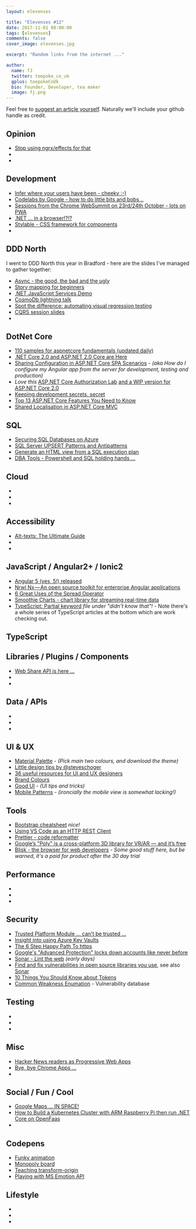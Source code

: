 ```yaml
---
layout: elevenses

title: "Elevenses #12"
date: 2017-11-01 08:00:00
tags: [elevenses]
comments: false
cover_image: elevenses.jpg

excerpt: "Random links from the internet ..."

author:
  name: fJ
  twitter: toepoke_co_uk
  gplus: toepokeCoUk
  bio: Founder, Developer, tea maker
  image: fj.png
---
```


Feel free to [suggest an article yourself](https://github.com/toepoke/toepoke.github.io/issues).  Naturally we'll include your github handle as credit.

## Opinion
* [Stop using ngrx/effects for that](https://medium.com/@m3po22/stop-using-ngrx-effects-for-that-a6ccfe186399)
* []()
* []()

## Development
* [Infer where your users have been - cheeky :-)](https://github.com/KrauseFx/detect.location/blob/master/README.md)
* [Codelabs by Google - how to do little bits and bobs ..](https://codelabs.developers.google.com/)
* [Sessions from the Chrome WebSummit on 23rd/24th October - lots on PWA](https://www.youtube.com/playlist?list=PLNYkxOF6rcICUD5nBfRdAR6Fveosnqa5m&app=desktop)
* [.NET ... in a browser!?!?](https://github.com/SteveSanderson/Blazor)
* [Stylable - CSS framework for components](https://stylable.io/)
* []()

## DDD North
I went to DDD North this year in Bradford - here are the slides I've managed to gather together:
* [Async - the good, the bad and the ugly](https://speakerdeck.com/slang25/async-in-c-number-the-good-the-bad-and-the-ugly)
* [Story mapping for beginners](https://colinmackay.scot/2017/10/15/ddd-north-2017-storymapping-slide-deck)
* [.NET JavaScript Services Demo](https://github.com/initialspark/prog-net-javascriptservices)
* [CosmoDb lightning talk](https://www.youtube.com/watch?v=IQ1yKZ6Kmb0)
* [Spot the difference: automating visual regression testing](https://www.slideshare.net/vivrichards/spot-the-difference-automating-visual-regression-testing/1)
* [CQRS session slides](https://onedrive.live.com/?authkey=%21AOXJKDFJedE0HyY&cid=76F6435FF82E813B&id=76F6435FF82E813B%21378678&parId=76F6435FF82E813B%21378665&o=OneUp )
* []()

## DotNet Core
* [110 samples for aspnetcore fundamentals (updated daily)](https://github.com/dodyg/practical-aspnetcore/blob/master/README.md)
* [.NET Core 2.0 and ASP.NET 2.0 Core are Here](https://weblog.west-wind.com/posts/2017/Oct/22/NET-Core-20-and-ASPNET-20-Core-are-finally-here)
* [Sharing Configuration in ASP.NET Core SPA Scenarios](https://blogs.msdn.microsoft.com/webdev/2017/10/27/sharing-configuration-in-asp-net-core-spa-scenarios/) - *(aka How do I configure my Angular app from the server for development, testing and production)*
* *Love this* [ASP.NET Core Authorization Lab](https://github.com/blowdart/AspNetAuthorizationWorkshop/tree/master) [and a WIP version for ASP.NET Core 2.0](https://github.com/blowdart/AspNetAuthorizationWorkshop/tree/core2)
* [Keeping development secrets, secret](https://www.red-gate.com/simple-talk/dotnet/asp-net/secrets-asp-net-core-user-secrets/)
* [Top 13 ASP.NET Core Features You Need to Know](https://stackify.com/asp-net-core-features/)
* [Shared Localisation in ASP.NET Core MVC](https://damienbod.com/2017/11/01/shared-localization-in-asp-net-core-mvc/)

## SQL
* [Securing SQL Databases on Azure](https://docs.microsoft.com/en-us/azure/sql-database/sql-database-security-tutorial)
* [SQL Server UPSERT Patterns and Antipatterns](http://michaeljswart.com/2017/07/sql-server-upsert-patterns-and-antipatterns/)
* [Generate an HTML view from a SQL execution plan](https://github.com/JustinPealing/html-query-plan/blob/master/README.md)
* [DBA Tools - Powershell and SQL holding hands ...](https://dbatools.io/)

## Cloud
* []()
* []()
* []()

## Accessibility
* [Alt-texts: The Ultimate Guide](https://axesslab.com/alt-texts)
* []()
* []()

## JavaScript / Angular2+ / Ionic2
* [Angular 5 (yes, 5!) released](https://blog.angular.io/version-5-0-0-of-angular-now-available-37e414935ced)
* [Nrwl Nx — An open source toolkit for enterprise Angular applications](https://blog.nrwl.io/nrwl-nx-an-open-source-toolkit-for-enterprise-angular-applications-38698e94d65)
* [6 Great Uses of the Spread Operator](https://davidwalsh.name/spread-operator)
* [Smoothie Charts - chart library for streaming real-time data](http://smoothiecharts.org/)
* [TypeScript: Partial keyword](https://netbasal.com/getting-to-know-the-partial-type-in-typescript-ecfcfbc87cb6) *file under "didn't know that"!* - Note there's a whole series of TypeScript articles at the bottom which are work checking out.

## TypeScript


## Libraries / Plugins / Components
* [Web Share API is here ...](https://codeburst.io/the-web-share-api-is-here-cb651d84eccd)
* []()
* []()

## Data / APIs
* []()
* []()
* []()

## UI & UX
* [Material Palette](https://www.materialpalette.com/) - *(Pick main two colours, and download the theme)*
* [Little design tips by @steveschoger](https://twitter.com/i/moments/880688233641848832)
* [36 useful resources for UI and UX designers](https://dev.to/iriskatastic/36-useful-resources-for-ui-and-ux-designers-61h)
* [Brand Colours](https://brandcolors.net/)
* [Good UI](http://www.goodui.org/) - *(UI tips and tricks)*
* [Mobile Patterns](https://pttrns.com/) - *(ironcially the mobile view is somewhat lacking!)*

## Tools
* [Bootstrap cheatsheet](https://hackerthemes.com/bootstrap-cheatsheet/#alert-success) *nice!*
* [Using VS Code as an HTTP REST Client](http://josephwoodward.co.uk/2017/10/rest-%20client-for-vs-Code-an-elegant-alternative-postman)
* [Prettier - code reformatter](https://github.com/prettier/prettier)
* [Google’s "Poly" is a cross-platform 3D library for VR/AR — and it’s free](https://thenextweb.com/google/2017/11/01/googles-poly-is-a-cross-platform-3d-library-for-vrar-and-its-free/)
* [Blisk - the browser for web developers](https://blisk.io) - *Some good stuff here, but be warned, it's a paid for product after the 30 day trial*

## Performance
* []()
* []()
* []()

## Security
* [Trusted Platform Module ... can't be trusted ...](https://nakedsecurity.sophos.com/2017/10/18/encryption-chip-flaw-afflicts-huge-number-of-computers/)
* [Insight into using Azure Key Vaults](https://aspnetmonsters.com/2017/10/monsters-weekly/ep107/)
* [The 6 Step Happy Path To https](https://www.troyhunt.com/the-6-step-happy-path-to-https/)
* [Google's "Advanced Protection" locks down accounts like never before](https://www.wired.com/story/google-advanced-protection-locks-down-accounts/)
* [Sonar - Lint the web](https://blogs.windows.com/msedgedev/2017/10/25/introducing-sonar-site-scanner/#cZuVCb6sYhwEEt9p.97/) *(early days)*
* [Find and fix vulnerabilities in open source libraries you use](https://snyk.io/), see also [Sonar](https://sonarwhal.com/)
* [10 Things You Should Know about Tokens](https://auth0.com/blog/ten-things-you-should-know-about-tokens-and-cookies/)
* [Common Weakness Enumation](https://cwe.mitre.org) - Vulnerability database

## Testing
* []()
* []()
* []()

## Misc
* [Hacker News readers as Progressive Web Apps](https://hnpwa.com/)
* [Bye, bye Chrome Apps ...](https://blog.chromium.org/2016/08/from-chrome-apps-to-web.html)
* []()

## Social / Fun / Cool
* [Google Maps ... IN SPACE!](https://www.google.com/maps/space/)
* [How to Build a Kubernetes Cluster with ARM Raspberry Pi then run .NET Core on OpenFaas](https://www.hanselman.com/blog/HowToBuildAKubernetesClusterWithARMRaspberryPiThenRunNETCoreOnOpenFaas.aspx)
* []()

## Codepens
* [Funky animation](https://codepen.io/airnan/pen/qVEdxb)
* [Monopoly board](https://codepen.io/johnnycopes/pen/yzQyMp)
* [Teaching transform-origin](https://codepen.io/sdras/full/dVwaZG)
* [Playing with MS Emotion API](https://codepen.io/sdras/full/dZOdpv)

## Lifestyle
* []()
* []()
* []()

